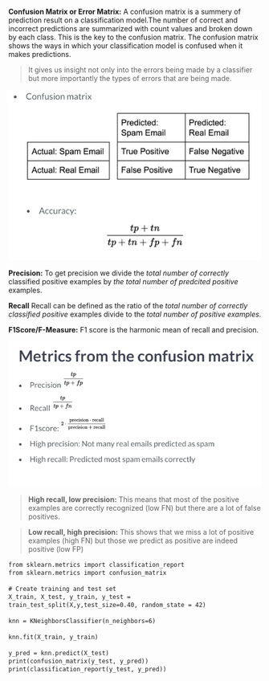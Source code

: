 **Confusion Matrix or Error Matrix:** A confusion matrix is a summery of prediction result on a classification model.The number of correct and incorrect predictions are summarized with count values and broken down by each class. This is the key to the confusion matrix. The confusion matrix shows the ways in which your classification model is confused when it makes predictions.

> It gives us insight not only into the errors being made by a classifier but more importantly the types of errors that are being made.


!["Confusion Matrix"](/Images/cofusion-matrix-1.png)


**Precision:** To get precision we divide the *total number of correctly* classified positive examples by *the total number of predcited positive* examples.

**Recall** Recall can be defined as the ratio of the *total number of correctly classified positive* examples divide to the *total number of positive examples*. 


**F1Score/F-Measure:** F1 score is the harmonic mean of recall and precision.

!["Confusion Matrix"](/Images/cofusion-matrix-2.png)

> **High recall, low precision:** This means that most of the positive examples are correctly recognized (low FN) but there are a lot of false positives.


> **Low recall, high precision:** This shows that we miss a lot of positive examples (high FN) but those we predict as positive are indeed positive (low FP)

```
from sklearn.metrics import classification_report
from sklearn.metrics import confusion_matrix

# Create training and test set
X_train, X_test, y_train, y_test = train_test_split(X,y,test_size=0.40, random_state = 42)

knn = KNeighborsClassifier(n_neighbors=6)

knn.fit(X_train, y_train)

y_pred = knn.predict(X_test)
print(confusion_matrix(y_test, y_pred))
print(classification_report(y_test, y_pred))
```
